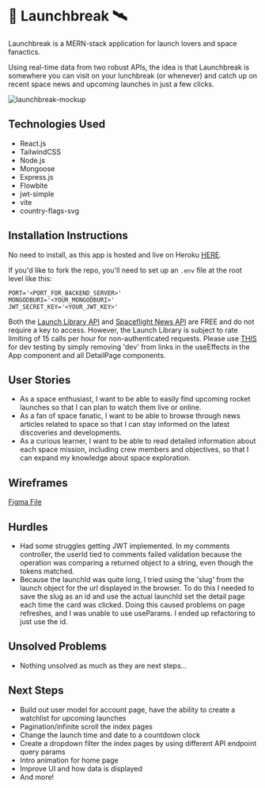 # &#128640; Launchbreak  &#128752;
Launchbreak is a MERN-stack application for launch lovers and space fanactics. 

Using real-time data from two robust APIs, the idea is that Launchbreak is somewhere you can visit on your lunchbreak (or whenever) and catch up on recent space news and upcoming launches in just a few clicks.

![launchbreak-mockup](https://user-images.githubusercontent.com/98293872/235309568-a75dbab7-8c03-4b1c-b04b-e5f2635823e8.png)


## Technologies Used
- React.js
- TailwindCSS
- Node.js
- Mongoose
- Express.js
- Flowbite
- jwt-simple
- vite
- country-flags-svg


## Installation Instructions
No need to install, as this app is hosted and live on Heroku [HERE](https://launchbreak.herokuapp.com/).

If you'd like to fork the repo, you'll need to set up an `.env` file at the root level like this:

```
PORT='<PORT_FOR_BACKEND_SERVER>'
MONGODBURI='<YOUR_MONGODBURI>'
JWT_SECRET_KEY='<YOUR_JWT_KEY>'
```

Both the [Launch Library API](https://ll.thespacedevs.com/docs/) and [Spaceflight News API](https://api.spaceflightnewsapi.net/v4/documentation/) are FREE and do not require a key to access. However, the Launch Library is subject to rate limiting of 15 calls per hour for non-authenticated requests. Please use [THIS](https://lldev.thespacedevs.com/docs/) for dev testing by simply removing 'dev' from links in the useEffects in the App component and all DetailPage components. 

## User Stories
- As a space enthusiast, I want to be able to easily find upcoming rocket launches so that I can plan to watch them live or online.
- As a fan of space fanatic, I want to be able to browse through news articles related to space so that I can stay informed on the latest discoveries and developments.
- As a curious learner, I want to be able to read detailed information about each space mission, including crew members and objectives, so that I can expand my knowledge about space exploration.


## Wireframes
[Figma File](https://www.figma.com/file/c5LCXxIIhAaIRdMJU0wonK/Launch-Break-Wireframes?node-id=0%3A1&t=jL5RdWMsaq4mtmci-1)

## Hurdles
- Had some struggles getting JWT implemented. In my comments controller, the userId tied to comments failed validation because the operation was comparing a returned object to a string, even though the tokens matched. 
- Because the launchId was quite long, I tried using the 'slug' from the launch object for the url displayed in the browser. To do this I needed to save the slug as an id and use the actual launchId set the detail page each time the card was clicked. Doing this caused problems on page refreshes, and I was unable to use useParams. I ended up refactoring to just use the id.

## Unsolved Problems
- Nothing unsolved as much as they are next steps...

## Next Steps
- Build out user model for account page, have the ability to create a watchlist for upcoming launches
- Pagination/infinite scroll the index pages
- Change the launch time and date to a countdown clock
- Create a dropdown filter the index pages by using different API endpoint query params
- Intro animation for home page
- Improve UI and how data is displayed
- And more!